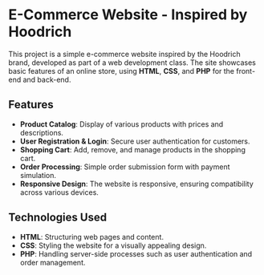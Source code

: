 # E-Commerce Website - Inspired by Hoodrich

This project is a simple e-commerce website inspired by the Hoodrich brand, developed as part of a web development class. The site showcases basic features of an online store, using **HTML**, **CSS**, and **PHP** for the front-end and back-end.

## Features

- **Product Catalog**: Display of various products with prices and descriptions.
- **User Registration & Login**: Secure user authentication for customers.
- **Shopping Cart**: Add, remove, and manage products in the shopping cart.
- **Order Processing**: Simple order submission form with payment simulation.
- **Responsive Design**: The website is responsive, ensuring compatibility across various devices.
  
## Technologies Used

- **HTML**: Structuring web pages and content.
- **CSS**: Styling the website for a visually appealing design.
- **PHP**: Handling server-side processes such as user authentication and order management.
